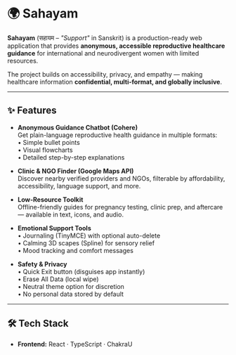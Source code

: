 # 🌍 Sahayam

**Sahayam** (सहायम – *"Support"* in Sanskrit) is a production-ready web application that provides **anonymous, accessible reproductive healthcare guidance** for international and neurodivergent women with limited resources.  

The project builds on accessibility, privacy, and empathy — making healthcare information **confidential, multi-format, and globally inclusive**.

---

## ✨ Features

- **Anonymous Guidance Chatbot (Cohere)**  
  Get plain-language reproductive health guidance in multiple formats:  
  • Simple bullet points  
  • Visual flowcharts  
  • Detailed step-by-step explanations  

- **Clinic & NGO Finder (Google Maps API)**  
  Discover nearby verified providers and NGOs, filterable by affordability, accessibility, language support, and more.  

- **Low-Resource Toolkit**  
  Offline-friendly guides for pregnancy testing, clinic prep, and aftercare — available in text, icons, and audio.  

- **Emotional Support Tools**  
  • Journaling (TinyMCE) with optional auto-delete  
  • Calming 3D scapes (Spline) for sensory relief  
  • Mood tracking and comfort messages  

- **Safety & Privacy**  
  • Quick Exit button (disguises app instantly)  
  • Erase All Data (local wipe)  
  • Neutral theme option for discretion  
  • No personal data stored by default  

---

## 🛠️ Tech Stack

- **Frontend:** React · TypeScript · ChakraU
